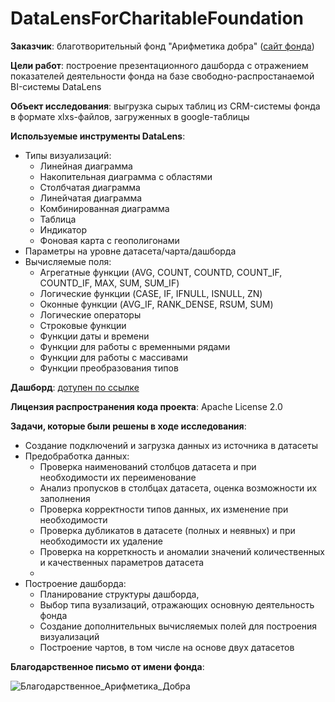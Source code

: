 # DataLensForCharitableFoundation

**Заказчик**: благотворительный фонд "Арифметика добра" ([сайт фонда](https://a-dobra.ru/))

**Цели работ**: построение презентационного дашборда с отражением показателей деятельности фонда на базе свободно-распростанаемой BI-системы DataLens

**Объект исследования**: выгрузка сырых таблиц из CRM-системы фонда в формате xlxs-файлов, загруженных в google-таблицы 

**Используемые инструменты DataLens**: 
- Типы визуализаций:
    - Линейная диаграмма
    - Накопительная диаграмма с областями
    - Столбчатая диаграмма
    - Линейчатая диаграмма
    - Комбинированная диаграмма
    - Таблица
    - Индикатор
    - Фоновая карта с геополигонами
 - Параметры на уровне датасета/чарта/дашборда
 - Вычисляемые поля:
    -  Агрегатные функции (AVG, COUNT, COUNTD, COUNT_IF, COUNTD_IF, MAX, SUM, SUM_IF)
    -  Логические функции (CASE, IF, IFNULL, ISNULL, ZN)
    -  Оконные функции (AVG_IF, RANK_DENSE, RSUM, SUM)
    -  Логические операторы
    -  Строковые функции
    -  Функции даты и времени
    -  Функции для работы с временными рядами
    -  Функции для работы с массивами
    -  Функции преобразования типов

**Дашборд**: [дотупен по ссылке](https://datalens.yandex/eu2e0tghh6q23?tab=ado)

**Лицензия распространения кода проекта**: Apache License 2.0 

**Задачи, которые были решены в ходе исследования**:
  - Создание подключений и загрузка данных из источника в датасеты
  - Предобработка данных:
      - Проверка наименований столбцов датасета и при необходимости их переименование
      - Анализ пропусков в столбцах датасета, оценка возможности их заполнения
      - Проверка корректности типов данных, их изменение при необходимости
      - Проверка дубликатов в датасете (полных и неявных) и при необходимости их удаление
      - Проверка на корреткность и аномалии значений количественных и качественных параметров датасета
      - 
  - Построение дашборда:
     - Планирование структуры дашборда,
     - Выбор типа вузализаций, отражающих основную деятельность фонда
     - Создание дополнительных вычисляемых полей для построения визуализаций
     - Построение чартов, в том числе на основе двух датасетов
      
**Благодарственное письмо от имени фонда**: 

![Благодарственное_Арифметика_Добра](https://github.com/NataliaSolntseva/DataLensForCharitableFoundation/assets/107438073/bcc58507-f84f-4f2c-86bf-cbc218d021d2)





